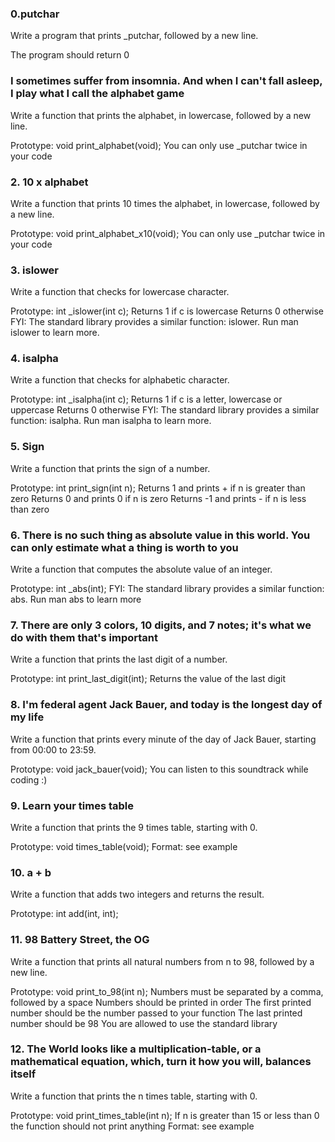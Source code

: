 
### 0.putchar  

Write a program that prints _putchar, followed by a new line.

The program should return 0   

### I sometimes suffer from insomnia. And when I can't fall asleep, I play what I call the alphabet game  

Write a function that prints the alphabet, in lowercase, followed by a new line.

Prototype: void print_alphabet(void);
You can only use _putchar twice in your code

### 2. 10 x alphabet

Write a function that prints 10 times the alphabet, in lowercase, followed by a new line.

Prototype: void print_alphabet_x10(void);
You can only use _putchar twice in your code  

### 3. islower  

Write a function that checks for lowercase character.

Prototype: int _islower(int c);
Returns 1 if c is lowercase
Returns 0 otherwise
FYI: The standard library provides a similar function: islower. Run man islower to learn more.  

### 4. isalpha  

Write a function that checks for alphabetic character.

Prototype: int _isalpha(int c);
Returns 1 if c is a letter, lowercase or uppercase
Returns 0 otherwise
FYI: The standard library provides a similar function: isalpha. Run man isalpha to learn more.  

### 5. Sign  

Write a function that prints the sign of a number.

Prototype: int print_sign(int n);
Returns 1 and prints + if n is greater than zero
Returns 0 and prints 0 if n is zero
Returns -1 and prints - if n is less than zero  

### 6. There is no such thing as absolute value in this world. You can only estimate what a thing is worth to you     

Write a function that computes the absolute value of an integer.

Prototype: int _abs(int);
FYI: The standard library provides a similar function: abs. Run man abs to learn more   

### 7. There are only 3 colors, 10 digits, and 7 notes; it's what we do with them that's important

Write a function that prints the last digit of a number.

Prototype: int print_last_digit(int);
Returns the value of the last digit

### 8. I'm federal agent Jack Bauer, and today is the longest day of my life     

Write a function that prints every minute of the day of Jack Bauer, starting from 00:00 to 23:59.

Prototype: void jack_bauer(void);
You can listen to this soundtrack while coding :)

### 9. Learn your times table  

Write a function that prints the 9 times table, starting with 0.

Prototype: void times_table(void);
Format: see example

### 10. a + b   

Write a function that adds two integers and returns the result.

Prototype: int add(int, int);

### 11. 98 Battery Street, the OG  

Write a function that prints all natural numbers from n to 98, followed by a new line.

Prototype: void print_to_98(int n);
Numbers must be separated by a comma, followed by a space
Numbers should be printed in order
The first printed number should be the number passed to your function
The last printed number should be 98
You are allowed to use the standard library

### 12. The World looks like a multiplication-table, or a mathematical equation, which, turn it how you will, balances itself

Write a function that prints the n times table, starting with 0.

Prototype: void print_times_table(int n);
If n is greater than 15 or less than 0 the function should not print anything
Format: see example
   

